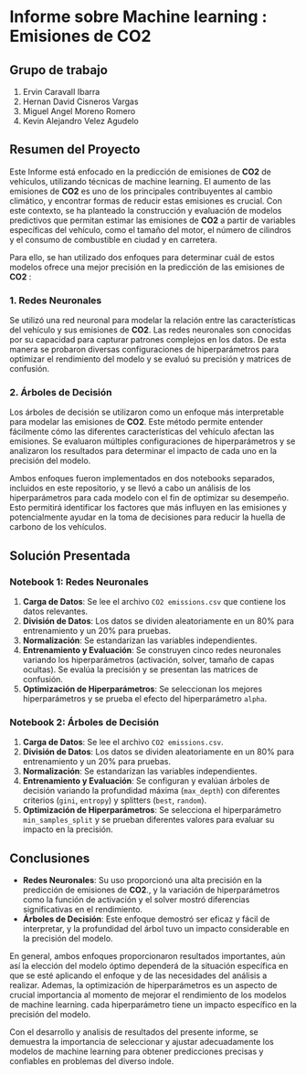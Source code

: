 # Informe sobre Machine learning : Emisiones de CO2 

## Grupo de trabajo

1. Ervin CaravalI Ibarra
2. Hernan David Cisneros Vargas
3. Miguel Angel Moreno Romero
4. Kevin Alejandro Velez Agudelo

## Resumen del Proyecto

Este Informe está enfocado en la predicción de emisiones de **CO2** de vehículos, utilizando técnicas de machine learning. El aumento de las emisiones de **CO2** es uno de los principales contribuyentes al cambio climático, y encontrar formas de reducir estas emisiones es crucial. Con este contexto, se ha planteado la construcción y evaluación de modelos predictivos que permitan estimar las emisiones de **CO2** a partir de variables específicas del vehículo, como el tamaño del motor, el número de cilindros y el consumo de combustible en ciudad y en carretera. 

Para ello, se han utilizado dos enfoques para determinar cuál de estos modelos ofrece una mejor precisión en la predicción de las emisiones de **CO2** : 

### 1. Redes Neuronales

Se utilizó una red neuronal para modelar la relación entre las características del vehículo y sus emisiones de **CO2**. Las redes neuronales son conocidas por su capacidad para capturar patrones complejos en los datos. De esta manera se probaron diversas configuraciones de hiperparámetros para optimizar el rendimiento del modelo y se evaluó su precisión y matrices de confusión.

### 2. Árboles de Decisión
Los árboles de decisión se utilizaron como un enfoque más interpretable para modelar las emisiones de **CO2**. Este método permite entender fácilmente cómo las diferentes características del vehículo afectan las emisiones. Se evaluaron múltiples configuraciones de hiperparámetros y se analizaron los resultados para determinar el impacto de cada uno en la precisión del modelo.

Ambos enfoques fueron implementados en dos notebooks separados, incluidos en este repositorio, y se llevó a cabo un análisis de los hiperparámetros para cada modelo con el fin de optimizar su desempeño. Esto permitirá identificar los factores que más influyen en las emisiones y potencialmente ayudar en la toma de decisiones para reducir la huella de carbono de los vehículos.

## Solución Presentada

### Notebook 1: Redes Neuronales

1. **Carga de Datos**: Se lee el archivo `CO2 emissions.csv` que contiene los datos relevantes.
2. **División de Datos**: Los datos se dividen aleatoriamente en un 80% para entrenamiento y un 20% para pruebas.
3. **Normalización**: Se estandarizan las variables independientes.
4. **Entrenamiento y Evaluación**: Se construyen cinco redes neuronales variando los hiperparámetros (activación, solver, tamaño de capas ocultas). Se evalúa la precisión y se presentan las matrices de confusión.
5. **Optimización de Hiperparámetros**: Se seleccionan los mejores hiperparámetros y se prueba el efecto del hiperparámetro `alpha`.

### Notebook 2: Árboles de Decisión

1. **Carga de Datos**: Se lee el archivo `CO2 emissions.csv`.
2. **División de Datos**: Los datos se dividen aleatoriamente en un 80% para entrenamiento y un 20% para pruebas.
3. **Normalización**: Se estandarizan las variables independientes.
4. **Entrenamiento y Evaluación**: Se configuran y evalúan árboles de decisión variando la profundidad máxima (`max_depth`) con diferentes criterios (`gini`, `entropy`) y splitters (`best`, `random`).
5. **Optimización de Hiperparámetros**: Se selecciona el hiperparámetro `min_samples_split` y se prueban diferentes valores para evaluar su impacto en la precisión.

## Conclusiones

- **Redes Neuronales**: Su uso proporcionó una alta precisión en la predicción de emisiones de **CO2**., y la variación de hiperparámetros como la función de activación y el solver mostró diferencias significativas en el rendimiento.
- **Árboles de Decisión**: Este enfoque demostró ser eficaz y fácil de interpretar, y la profundidad del árbol tuvo un impacto considerable en la precisión del modelo.

En general, ambos enfoques proporcionaron resultados importantes, aún así la elección del modelo óptimo dependerá de la situación específica en que se esté aplicando el enfoque y de las necesidades del análisis a realizar. Ademas, la optimización de hiperparámetros es un aspecto de crucial importancia al momento de mejorar el rendimiento de los modelos de machine learning. cada hiperparámetro tiene un impacto específico en la precisión del modelo.

Con el desarrollo y analisis de resultados del presente informe, se demuestra la importancia de seleccionar y ajustar adecuadamente los modelos de machine learning para obtener predicciones precisas y confiables en problemas del diverso indole.
